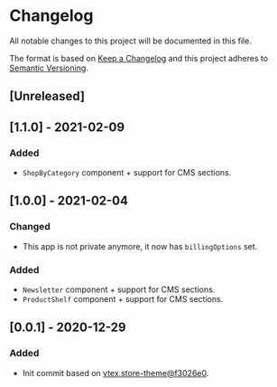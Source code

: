 # Changelog

All notable changes to this project will be documented in this file.

The format is based on [Keep a Changelog](http://keepachangelog.com/en/1.0.0/)
and this project adheres to [Semantic Versioning](http://semver.org/spec/v2.0.0.html).

## [Unreleased]

## [1.1.0] - 2021-02-09
### Added
- `ShopByCategory` component + support for CMS sections.

## [1.0.0] - 2021-02-04
### Changed
- This app is not private anymore, it now has `billingOptions` set.

### Added
- `Newsletter` component + support for CMS sections.
- `ProductShelf` component + support for CMS sections.

## [0.0.1] - 2020-12-29

### Added
- Init commit based on [vtex.store-theme@f3026e0](https://github.com/vtex-apps/store-theme/tree/f3026e04801e755ba8656941338c9d54f148bf30).
